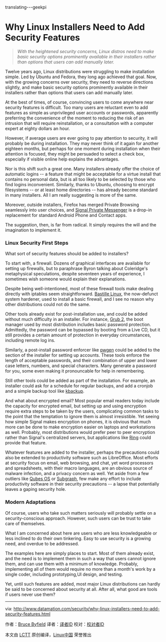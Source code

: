 translating---geekpi

Why Linux Installers Need to Add Security Features
============================================================

>_With the heightened security concerns, Linux distros need to make basic security options prominently available in their installers rather than options that users can add manually later._

Twelve years ago, Linux distributions were struggling to make installation simple. Led by Ubuntu and Fedora, they long ago achieved that goal. Now, with the growing concerns over security, they need to reverse directions slightly, and make basic security options prominently available in their installers rather than options that users can add manually later.

At the best of times, of course, convincing users to come anywhere near security features is difficult. Too many users are reluctant even to add features as simple as unprivileged user accounts or passwords, apparently preferring the convenience of the moment to reducing the risk of an intrusion that will require reinstallation, or a consultation with a computer expert at eighty dollars an hour.

However, if average users are ever going to pay attention to security, it will probably be during installation. They may never think of it again for another eighteen months, but perhaps for one moment during installation when their attention is focused, they might be persuaded to select a check box, especially if visible online help explains the advantages.

Nor is this shift such a great one. Many installers already offer the choice of automatic logins -- a feature that might be acceptable for a virtue install that contains no personal data, but is all too likely to be selected by those who find logins inconvenient. Similarly, thanks to Ubuntu, choosing to encrypt filesystems -- or at least home directories -- has already become standard in many installers. All I am really suggesting is more of the same.

Moreover, outside installers, Firefox has merged Private Browsing seamlessly into user choices, and [Signal Private Messenger][8] is a drop-in replacement for standard Android Phone and Contact apps.

The suggestion, then, is far from radical. It simply requires the will and the imagination to implement it.

### Linux Security First Steps

What sort of security features should be added to installers?

To start with, a firewall. Dozens of graphical interfaces are available for setting up firewalls, but to paraphrase Byron talking about Coleridge's metaphysical speculations, despite seventeen years of experience, I sometimes wish someone would explain their explanations.

Despite being well-intentioned, most of these firewall tools make dealing directly with iptables seem straightforward. [Bastille Linux][9], the now-defunct system hardener, used to install a basic firewall, and I see no reason why other distributions could not do the same.

Other tools already exist for post-installation use, and could be added without much difficulty in an installer. For instance, [Grub 2][10], the boot manager used by most distribution includes basic password protection. Admittedly, the password can be bypassed by booting from a Live CD, but it still provides a certain amount of protection in everyday circumstances, including remote log ins.

Similarly, a post-install password enforcer like [pwgen][11] could be added to the section of the installer for setting up accounts. These tools enforce the length of acceptable passwords, and their combination of upper and lower case letters, numbers, and special characters. Many generate a password for you, some even making it pronouncable for help in remembering.

Still other tools could be added as part of the installation. For example, an installer could ask for a schedule for regular backups, and add a cronjob and a simple backup tool like [kbackup][12].

And what about encrypted email? Most popular email readers today include the capacity for encrypted email, but setting up and using encryption require extra steps to be taken by the users, complicating common tasks to the point that the temptation to ignore them is almost irresistible. Yet seeing how simple Signal makes encryption on phones, it is obvious that much more can be done to make encryption easier on laptops and workstations as well. Probably, most distributions would prefer peer to peer encryption rather than Signal's centralized servers, but applications like [Ring][13] could provide that feature.

Whatever features are added to the installer, perhaps the precautions could also be extended to productivity software such as LibreOffice. Most efforts at security focus on email, web browsing, and chat, yet word processors and spreadsheets, with their macro languages, are an obvious source of malware infection, and a privacy concern as well. Yet aside from a few outliers like [Qubes OS][14] or [Subgraph][15], few make any effort to include productivity software in their security precautions -- a lapse that potentially leaves a gaping security hole.

### Modern Adaptations

Of course, users who take such matters seriously will probably settle on a security-conscious approach. However, such users can be trust to take care of themselves.

What I am concerned about here are users who are less knowledgeable or less inclined to do their own tinkering. Easy to use security is a growing need, and overdue to be addressed.

The examples here are simply places to start. Most of them already exist, and the need is to implement them in such a way that users cannot ignore them, and can use them with a minimum of knowledge. Probably, implementing all of them would require no more than a month's work by a single coder, including prototyping,UI design, and testing.

Yet, until such features are added, most major Linux distributions can hardly be said to be concerned about security at all. After all, what good are tools if users never use them?

--------------------------------------------------------------------------------

via: http://www.datamation.com/security/why-linux-installers-need-to-add-security-features.html

作者：[Bruce Byfield][a]
译者：[译者ID](https://github.com/译者ID)
校对：[校对者ID](https://github.com/校对者ID)

本文由 [LCTT](https://github.com/LCTT/TranslateProject) 原创编译，[Linux中国](https://linux.cn/) 荣誉推出

[a]:http://www.datamation.com/author/Bruce-Byfield-6030.html
[1]:http://www.datamation.com/feedback/http://www.datamation.com/security/why-linux-installers-need-to-add-security-features.html
[2]:http://www.datamation.com/author/Bruce-Byfield-6030.html
[3]:http://www.datamation.com/e-mail/http://www.datamation.com/security/why-linux-installers-need-to-add-security-features.html
[4]:http://www.datamation.com/print/http://www.datamation.com/security/why-linux-installers-need-to-add-security-features.html
[5]:http://www.datamation.com/security/why-linux-installers-need-to-add-security-features.html#comment_form
[6]:http://www.datamation.com/security/why-linux-installers-need-to-add-security-features.html#
[7]:http://www.datamation.com/author/Bruce-Byfield-6030.html
[8]:https://whispersystems.org/
[9]:http://bastille-linux.sourceforge.net/
[10]:https://help.ubuntu.com/community/Grub2/Passwords
[11]:http://pwgen-win.sourceforge.net/downloads.html
[12]:http://kbackup.sourceforge.net/
[13]:https://savannah.gnu.org/projects/ring/
[14]:https://www.qubes-os.org/
[15]:https://subgraph.com/sgos/
